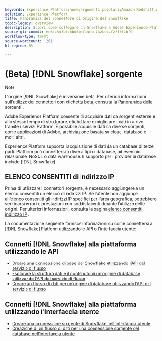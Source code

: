 ```yaml
---
keywords: Experience Platform;home;argomenti popolari;Amazon Redshift;Amazon redshift;redshift;Redshift
solution: Experience Platform
title: Panoramica del connettore di origine del Snowflake
topic-legacy: overview
description: Scopri come collegare un Snowflake a Adobe Experience Platform utilizzando le API o l’interfaccia utente.
source-git-commit: ee83c547b0c6b03baf14ebc732be14f27f557bf9
workflow-type: tm+mt
source-wordcount: '261'
ht-degree: 0%

---
```


# (Beta) [!DNL Snowflake] sorgente

>[!NOTE]
>
>L&#39;origine [!DNL Snowflake] è in versione beta. Per ulteriori informazioni sull&#39;utilizzo dei connettori con etichetta beta, consulta la [Panoramica delle sorgenti](../../home.md#terms-and-conditions) .

Adobe Experience Platform consente di acquisire dati da sorgenti esterne e allo stesso tempo di strutturare, etichettare e migliorare i dati in arrivo tramite i servizi Platform. È possibile acquisire dati da diverse sorgenti, come applicazioni di Adobe, archiviazione basata su cloud, database e molti altri.

Experience Platform supporta l’acquisizione di dati da un database di terze parti. Platform può connettersi a diversi tipi di database, ad esempio relazionale, NoSQL o data warehouse. Il supporto per i provider di database include [!DNL Snowflake].

## ELENCO CONSENTITI di indirizzo IP

Prima di utilizzare i connettori sorgente, è necessario aggiungere a un elenco consentiti un elenco di indirizzi IP. Se l’utente non aggiunge all’elenco consentiti gli indirizzi IP specifici per l’area geografica, potrebbero verificarsi errori o prestazioni non soddisfacenti durante l’utilizzo delle origini. Per ulteriori informazioni, consulta la pagina [elenco consentiti indirizzo IP](../../ip-address-allow-list.md) .

La documentazione seguente fornisce informazioni su come connettersi a [!DNL Snowflake] Platform utilizzando le API o l’interfaccia utente:

## Connetti [!DNL Snowflake] alla piattaforma utilizzando le API

- [Creare una connessione di base del Snowflake utilizzando l’API del servizio di flusso](../../tutorials/api/create/databases/snowflake.md)
- [Esplorare la struttura dati e il contenuto di un’origine di database utilizzando l’API del servizio di flusso](../../tutorials/api/explore/database-nosql.md)
- [Creare un flusso di dati per un’origine di database utilizzando l’API del servizio di flusso](../../tutorials/api/collect/database-nosql.md)

## Connetti [!DNL Snowflake] alla piattaforma utilizzando l’interfaccia utente

- [Creare una connessione sorgente di Snowflake nell’interfaccia utente](../../tutorials/ui/create/databases/snowflake.md)
- [Creazione di un flusso di dati per una connessione sorgente del database nell’interfaccia utente](../../tutorials/ui/dataflow/databases.md)
